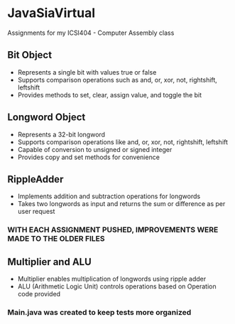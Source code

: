 # JavaSiaVirtual
Assignments for my ICSI404 - Computer Assembly class

## Bit Object
- Represents a single bit with values true or false
- Supports comparison operations such as and, or, xor, not, rightshift, leftshift
- Provides methods to set, clear, assign value, and toggle the bit

## Longword Object
- Represents a 32-bit longword
- Supports comparison operations like and, or, xor, not, rightshift, leftshift
- Capable of conversion to unsigned or signed integer
- Provides copy and set methods for convenience

## RippleAdder
- Implements addition and subtraction operations for longwords
- Takes two longwords as input and returns the sum or difference as per user request

### WITH EACH ASSIGNMENT PUSHED, IMPROVEMENTS WERE MADE TO THE OLDER FILES

## Multiplier and ALU
- Multiplier enables multiplication of longwords using ripple adder
- ALU (Arithmetic Logic Unit) controls operations based on Operation code provided

### Main.java was created to keep tests more organized